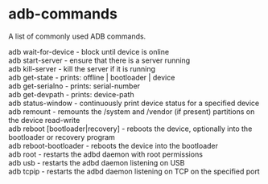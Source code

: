 # adb-commands
A list of commonly used ADB commands.

adb wait-for-device          - block until device is online<br/>
adb start-server             - ensure that there is a server running<br/>
adb kill-server              - kill the server if it is running<br/>
adb get-state                - prints: offline | bootloader | device<br/>
adb get-serialno             - prints: serial-number<br/>
adb get-devpath              - prints: device-path<br/>
adb status-window            - continuously print device status for a specified device<br/>
adb remount                  - remounts the /system and /vendor (if present) partitions on the device read-write<br/>
adb reboot [bootloader|recovery] - reboots the device, optionally into the bootloader or recovery program<br/>
adb reboot-bootloader        - reboots the device into the bootloader<br/>
adb root                     - restarts the adbd daemon with root permissions<br/>
adb usb                      - restarts the adbd daemon listening on USB<br/>
adb tcpip <port>             - restarts the adbd daemon listening on TCP on the specified port<br/>
